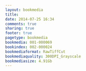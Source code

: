 ```yaml
---
layout: bookmedia
title:
date: 2014-07-25 16:34
comments: true
sharing: true
footer: true
pagetype: bookmedia 
bookmedia: 001-000069
bookindex: 002-000024
bookmediaformat: RawTiffCut
bookmediaquality: 300DPI_Grayscale
bookmediasize: 4.91Gb
---
```

